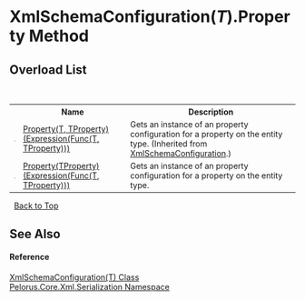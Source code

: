 # XmlSchemaConfiguration(*T*).Property Method 
 


## Overload List
&nbsp;<table><tr><th></th><th>Name</th><th>Description</th></tr><tr><td>![Public method](media/pubmethod.gif "Public method")</td><td><a href="C6F0BFCE">Property(T, TProperty)(Expression(Func(T, TProperty)))</a></td><td>
Gets an instance of an property configuration for a property on the entity type.
 (Inherited from <a href="4EE6CF69">XmlSchemaConfiguration</a>.)</td></tr><tr><td>![Public method](media/pubmethod.gif "Public method")</td><td><a href="A64E46B3">Property(TProperty)(Expression(Func(T, TProperty)))</a></td><td>
Gets an instance of an property configuration for a property on the entity type.</td></tr></table>&nbsp;
<a href="#xmlschemaconfiguration(*t*).property-method">Back to Top</a>

## See Also


#### Reference
<a href="9277C9E5">XmlSchemaConfiguration(T) Class</a><br /><a href="9052B9D6">Pelorus.Core.Xml.Serialization Namespace</a><br />